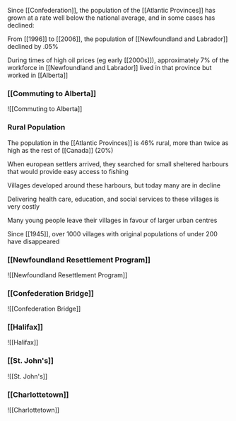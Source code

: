 Since [[Confederation]], the population of the [[Atlantic Provinces]] has grown at a rate well below the national average, and in some cases has declined:

From [[1996]] to [[2006]], the population of [[Newfoundland and Labrador]] declined by .05%

During times of high oil prices (eg early [[2000s]]), approximately 7% of the workforce in [[Newfoundland and Labrador]] lived in that province but worked in [[Alberta]]

### [[Commuting to Alberta]]
![[Commuting to Alberta]]

### Rural Population
The population in the [[Atlantic Provinces]] is 46% rural, more than twice as high as the rest of [[Canada]] (20%)

When european settlers arrived, they searched for small sheltered harbours that would provide easy access to fishing

Villages developed around these harbours, but today many are in decline

Delivering health care, education, and social services to these villages is very costly

Many young people leave their villages in favour of larger urban centres

Since [[1945]], over 1000 villages with original populations of under 200 have disappeared

### [[Newfoundland Resettlement Program]]
![[Newfoundland Resettlement Program]]

### [[Confederation Bridge]]
![[Confederation Bridge]]

### [[Halifax]]
![[Halifax]]

### [[St. John's]]
![[St. John's]]

### [[Charlottetown]]
![[Charlottetown]]
